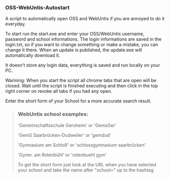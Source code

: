 ### OSS-WebUntis-Autostart

A script to automatically open OSS and WebUntis if you are annoyed to do it everyday.

To start run the start.exe and enter your OSS/WebUntis username, password and school informations.
The login informations are saved in the login.txt, so if you want to change something or make a mistake, you can change it there.
When an update is published, the update.exe will automatically download it.

It doesn't store any login data, everything is saved and run locally on your PC.

Warining: When you start the script all chrome tabs that are open will be closed. Wait until the script is finished executing and then click in the top right corner on revoke all tabs if you had any open.

Enter the short form of your School for a more accurate search result.

>### WebUntis school examples:
>'Gemeinschaftsschule Gersheim' or 'GemsGer'
>
>'GemS Saarbrücken-Dudweiler' or 'gemdud'
>
>'Gymnasium am Schloß' or 'schlossgymnasium saarbrücken'
>
>'Gymn. am Rotenbühl' or 'rotenbuehl gym'
>
>To get the short form just look at the URL when you have selected your school and take the name after "school=" up to the hashtag
